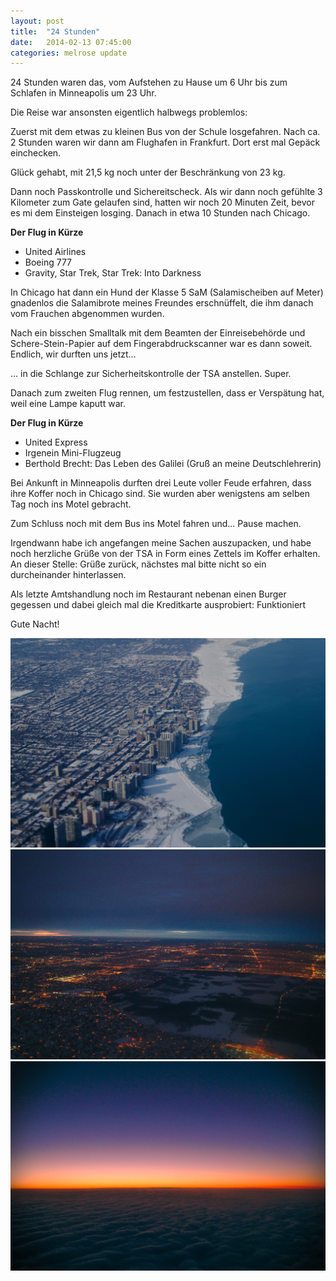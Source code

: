 ```yaml
---
layout: post
title:  "24 Stunden"
date:   2014-02-13 07:45:00
categories: melrose update
---
```


24 Stunden waren das, vom Aufstehen zu Hause um 6 Uhr bis zum Schlafen in Minneapolis um 23 Uhr.

Die Reise war ansonsten eigentlich halbwegs problemlos:

Zuerst mit dem etwas zu kleinen Bus von der Schule losgefahren. Nach ca. 2 Stunden waren wir dann am Flughafen in Frankfurt. Dort erst mal Gepäck einchecken.

  Glück gehabt, mit 21,5 kg noch unter der Beschränkung von 23 kg.

Dann noch Passkontrolle und Sichereitscheck.
Als wir dann noch gefühlte 3 Kilometer zum Gate gelaufen sind, hatten wir noch 20 Minuten Zeit, bevor es mi dem Einsteigen losging.
Danach in etwa 10 Stunden nach Chicago.

**Der Flug in Kürze**

* United Airlines
* Boeing 777
* Gravity, Star Trek, Star Trek: Into Darkness

In Chicago hat dann ein Hund der Klasse 5 SaM (Salamischeiben auf Meter) gnadenlos die Salamibrote meines Freundes erschnüffelt, die ihm danach vom Frauchen abgenommen wurden.

Nach ein bisschen Smalltalk mit dem Beamten der Einreisebehörde und Schere-Stein-Papier auf dem Fingerabdruckscanner war es dann soweit. Endlich, wir durften uns jetzt...


... in die Schlange zur Sicherheitskontrolle der TSA anstellen. Super.

Danach zum zweiten Flug rennen, um festzustellen, dass er Verspätung hat, weil eine Lampe kaputt war.
 
**Der Flug in Kürze**

* United Express
* Irgenein Mini-Flugzeug
* Berthold Brecht: Das Leben des Galilei (Gruß an meine Deutschlehrerin)

Bei Ankunft in Minneapolis durften drei Leute voller Feude erfahren, dass ihre Koffer noch in Chicago sind. Sie wurden aber wenigstens am selben Tag noch ins Motel gebracht.

Zum Schluss noch mit dem Bus ins Motel fahren und... Pause machen.

Irgendwann habe ich angefangen meine Sachen auszupacken, und habe noch herzliche Grüße von der TSA in Form eines Zettels im Koffer erhalten. An dieser Stelle: Grüße zurück, nächstes mal bitte nicht so ein durcheinander hinterlassen. 

Als letzte Amtshandlung noch im Restaurant nebenan einen Burger gegessen und dabei gleich mal die Kreditkarte ausprobiert: Funktioniert

Gute Nacht!



![img1](/assets/20140213/img_0001.jpg)
![img2](/assets/20140213/img_0002.jpg)
![img3](/assets/20140213/img_0003.jpg)